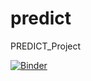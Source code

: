 # predict
PREDICT_Project

[![Binder](https://binder.pangeo.io/badge_logo.svg)](https://binder.pangeo.io/v2/gh/gwittebolle/predict/master?urlpath=basic_search_and_load.ipynb)
